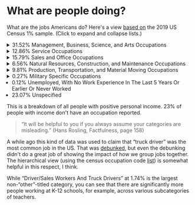 # What are people doing?

What are the jobs Americans do? Here's a view [based on][] the 2019 US
Census 1% sample. (Click to expand and collapse lists.)

[based on]: https://github.com/ajschumacher/income "GitHub repository: ajschumacher/income"


<style>
  details {padding-left: 1em}
  summary {margin-left: -1em}
  ul {margin-top: 0em; margin-bottom: 0em; padding-left: 1em;}
</style>


<details><summary>31.52% Management, Business, Science, and Arts Occupations</summary>
<details><summary>12.62% Management, Business, and Financial Occupations</summary>
<details><summary> 8.44% Management Occupations</summary>
<ul>
<li> 0.78% Chief Executives And Legislators</li>
<li> 0.52% General And Operations Managers</li>
<li> 0.03% Advertising And Promotions Managers</li>
<li> 0.26% Marketing Managers</li>
<li> 0.25% Sales Managers</li>
<li> 0.05% Public Relations And Fundraising Managers</li>
<li> 0.03% Administrative Services Managers</li>
<li> 0.06% Facilities Managers</li>
<li> 0.32% Computer And Information Systems Managers</li>
<li> 0.64% Financial Managers</li>
<li> 0.01% Compensation And Benefits Managers</li>
<li> 0.14% Human Resources Managers</li>
<li> 0.03% Training And Development Managers</li>
<li> 0.14% Industrial Production Managers</li>
<li> 0.11% Purchasing Managers</li>
<li> 0.13% Transportation, Storage, And Distribution Managers</li>
<li> 0.45% Farmers, Ranchers, And Other Agricultural Managers</li>
<li> 0.44% Construction Managers</li>
<li> 0.50% Education And Childcare Administrators</li>
<li> 0.09% Architectural And Engineering Managers</li>
<li> 0.41% Food Service Managers</li>
<li> 0.02% Entertainment and Recreation Managers</li>
<li> 0.07% Lodging Managers</li>
<li> 0.32% Medical And Health Services Managers</li>
<li> 0.01% Natural Sciences Managers</li>
<li> 0.30% Property, Real Estate, And Community Association Managers</li>
<li> 0.21% Social And Community Service Managers</li>
<li> 0.01% Emergency Management Directors</li>
<li> 2.13% Other Managers</li>
</ul>
</details>
<details><summary> 4.18% Business and Financial Operations Occupations</summary>
<ul>
<li> 0.02% Agents And Business Managers Of Artists, Performers, And Athletes</li>
<li> 0.00% Buyers And Purchasing Agents, Farm Products</li>
<li> 0.10% Wholesale And Retail Buyers, Except Farm Products</li>
<li> 0.14% Purchasing Agents, Except Wholesale, Retail, And Farm Products</li>
<li> 0.16% Claims Adjusters, Appraisers, Examiners, And Investigators</li>
<li> 0.15% Compliance Officers</li>
<li> 0.08% Cost Estimators</li>
<li> 0.40% Human Resources Workers</li>
<li> 0.04% Compensation, Benefits, And Job Analysis Specialists</li>
<li> 0.08% Training And Development Specialists</li>
<li> 0.08% Logisticians</li>
<li> 0.31% Project Management Specialists</li>
<li> 0.49% Management Analysts</li>
<li> 0.08% Meeting, Convention, And Event Planners</li>
<li> 0.04% Fundraisers</li>
<li> 0.17% Market Research Analysts And Marketing Specialists</li>
<li> 0.18% Business Operations Specialists, All Other</li>
<li> 0.85% Accountants And Auditors</li>
<li> 0.05% Property Appraisers and Assessors</li>
<li> 0.03% Budget Analysts</li>
<li> 0.02% Credit Analysts</li>
<li> 0.13% Financial And Investment Analysts</li>
<li> 0.20% Personal Financial Advisors</li>
<li> 0.06% Insurance Underwriters</li>
<li> 0.01% Financial Examiners</li>
<li> 0.16% Credit Counselors And Loan Officers</li>
<li> 0.03% Tax Examiners And Collectors, And Revenue Agents</li>
<li> 0.07% Tax Preparers</li>
<li> 0.05% Other Financial Specialists</li>
</ul>
</details>
</details>
<details><summary> 4.91% Computer, Engineering, and Science Occupations</summary>
<details><summary> 2.40% Computer and Mathematical Occupations</summary>
<ul>
<li> 0.02% Computer And Information Research Scientists</li>
<li> 0.29% Computer Systems Analysts</li>
<li> 0.06% Information Security Analysts</li>
<li> 0.17% Computer Programmers</li>
<li> 0.74% Software Developers</li>
<li> 0.03% Software Quality Assurance Analysts and Testers</li>
<li> 0.05% Web Developers</li>
<li> 0.03% Web And Digital Interface Designers</li>
<li> 0.30% Computer Support Specialists</li>
<li> 0.06% Database Administrators and Architects</li>
<li> 0.11% Network And Computer Systems Administrators</li>
<li> 0.05% Computer Network Architects</li>
<li> 0.31% Computer Occupations, All Other</li>
<li> 0.02% Actuaries</li>
<li> 0.08% Operations Research Analysts</li>
<li> 0.08% Other Mathematical Science Occupations</li>
</ul>
</details>
<details><summary> 1.65% Architecture and Engineering Occupations</summary>
<ul>
<li> 0.10% Architects, Except Landscape And Naval</li>
<li> 0.02% Landscape Architects</li>
<li> 0.02% Surveyors, Cartographers, And Photogrammetrists</li>
<li> 0.07% Aerospace Engineers</li>
<li> 0.01% Biomedical And Agricultural Engineers</li>
<li> 0.04% Chemical Engineers</li>
<li> 0.21% Civil Engineers</li>
<li> 0.03% Computer Hardware Engineers</li>
<li> 0.13% Electrical And Electronics Engineers</li>
<li> 0.02% Environmental Engineers</li>
<li> 0.13% Industrial Engineers, Including Health And Safety</li>
<li> 0.01% Marine Engineers And Naval Architects</li>
<li> 0.03% Materials Engineers</li>
<li> 0.16% Mechanical Engineers</li>
<li> 0.02% Petroleum, Mining And Geological Engineers, Including Mining Safety Engineers</li>
<li> 0.30% Other Engineers</li>
<li> 0.03% Architectural And Civil Drafters</li>
<li> 0.05% Other Drafters</li>
<li> 0.06% Electrical And Electronic Engineering Technologists And Technicians</li>
<li> 0.20% Other Engineering Technologists And Technicians, Except Drafters</li>
<li> 0.04% Surveying And Mapping Technicians</li>
</ul>
</details>
<details><summary> 0.87% Life, Physical, and Social Science Occupations</summary>
<ul>
<li> 0.02% Agricultural And Food Scientists</li>
<li> 0.05% Biological Scientists</li>
<li> 0.02% Conservation Scientists And Foresters</li>
<li> 0.07% Other Life Scientists</li>
<li> 0.01% Astronomers And Physicists</li>
<li> 0.01% Atmospheric And Space Scientists</li>
<li> 0.05% Chemists And Materials Scientists</li>
<li> 0.02% Environmental Scientists And Specialists, Including Health</li>
<li> 0.03% Geoscientists And Hydrologists, Except Geographers</li>
<li> 0.15% Physical Scientists, All Other</li>
<li> 0.02% Economists</li>
<li> 0.01% Clinical And Counseling Psychologists</li>
<li> 0.03% School Psychologists</li>
<li> 0.08% Other Psychologists</li>
<li> 0.02% Urban And Regional Planners</li>
<li> 0.03% Other Social Scientists</li>
<li> 0.02% Agricultural And Food Science Technicians</li>
<li> 0.01% Biological Technicians</li>
<li> 0.04% Chemical Technicians</li>
<li> 0.01% Environmental Science and Geoscience Technicians, And Nuclear Technicians</li>
<li> 0.12% Other Life, Physical, And Social Science Technicians</li>
<li> 0.04% Occupational Health And Safety Specialists and Technicians</li>
</ul>
</details>
</details>
<details><summary> 9.34% Education, Legal, Community Service, Arts, and Media Occupations</summary>
<details><summary> 1.43% Community and Social Service Occupations</summary>
<ul>
<li> 0.06% Substance Abuse And Behavioral Disorder Counselors</li>
<li> 0.19% Educational, Guidance, And Career Counselors And Advisors</li>
<li> 0.02% Marriage And Family Therapists</li>
<li> 0.06% Mental Health Counselors</li>
<li> 0.01% Rehabilitation Counselors</li>
<li> 0.10% Counselors, All Other</li>
<li> 0.03% Child, Family, And School Social Workers</li>
<li> 0.04% Healthcare Social Workers</li>
<li> 0.01% Mental Health And Substance Abuse Social Workers</li>
<li> 0.33% Social Workers, All Other</li>
<li> 0.04% Probation Officers And Correctional Treatment Specialists</li>
<li> 0.11% Social And Human Service Assistants</li>
<li> 0.05% Other Community and Social Service Specialists</li>
<li> 0.28% Clergy</li>
<li> 0.04% Directors, Religious Activities And Education</li>
<li> 0.06% Religious Workers, All Other</li>
</ul>
</details>
<details><summary> 0.92% Legal Occupations</summary>
<ul>
<li> 0.62% Lawyers, And Judges, Magistrates, And Other Judicial Workers</li>
<li> 0.01% Judicial Law Clerks</li>
<li> 0.21% Paralegals And Legal Assistants</li>
<li> 0.05% Title Examiners, Abstractors, and Searchers</li>
<li> 0.03% Legal Support Workers, All Other</li>
</ul>
</details>
<details><summary> 5.28% Educational Instruction, and Library Occupations</summary>
<ul>
<li> 0.80% Postsecondary Teachers</li>
<li> 0.42% Preschool And Kindergarten Teachers</li>
<li> 1.57% Elementary And Middle School Teachers</li>
<li> 0.71% Secondary School Teachers</li>
<li> 0.22% Special Education Teachers</li>
<li> 0.14% Tutors</li>
<li> 0.41% Other Teachers and Instructors</li>
<li> 0.04% Archivists, Curators, And Museum Technicians</li>
<li> 0.12% Librarians And Media Collections Specialists</li>
<li> 0.03% Library Technicians</li>
<li> 0.75% Teaching Assistants</li>
<li> 0.08% Other Educational Instruction and Library Workers</li>
</ul>
</details>
<details><summary> 1.71% Arts, Design, Entertainment, Sports, and Media Occupations</summary>
<ul>
<li> 0.14% Artists And Related Workers</li>
<li> 0.01% Commercial And Industrial Designers</li>
<li> 0.02% Fashion Designers</li>
<li> 0.04% Floral Designers</li>
<li> 0.16% Graphic Designers</li>
<li> 0.05% Interior Designers</li>
<li> 0.01% Merchandise Displayer And Windows Trimmers</li>
<li> 0.17% Other Designers</li>
<li> 0.04% Actors</li>
<li> 0.09% Producers And Directors</li>
<li> 0.02% Athletes and Sports Competitors</li>
<li> 0.15% Coaches and Scouts</li>
<li> 0.03% Umpires, Referees, And Other Sports Officials</li>
<li> 0.01% Dancers And Choreographers</li>
<li> 0.03% Music Directors and Composers</li>
<li> 0.10% Musicians and Singers</li>
<li> 0.01% Disc Jockeys, Except Radio</li>
<li> 0.02% Entertainers And Performers, Sports and Related Workers, All Other</li>
<li> 0.01% Broadcast Announcers And Radio Disc Jockeys</li>
<li> 0.04% News Analysts, Reporters, And Journalists</li>
<li> 0.06% Public Relations Specialists</li>
<li> 0.07% Editors</li>
<li> 0.03% Technical Writers</li>
<li> 0.13% Writers And Authors</li>
<li> 0.05% Interpreters and Translators</li>
<li> 0.02% Court Reporters and Simultaneous Captioners</li>
<li> 0.01% Media And Communication Workers, All Other</li>
<li> 0.05% Other Media And Communication Equipment Workers</li>
<li> 0.10% Photographers</li>
<li> 0.05% Television, Video, And Film Camera Operators And Editors</li>
</ul>
</details>
</details>
<details><summary> 4.65% Healthcare Practitioners and Technical Occupations</summary>
<ul>
<li> 0.03% Chiropractors</li>
<li> 0.09% Dentists</li>
<li> 0.05% Dietitians And Nutritionists</li>
<li> 0.02% Optometrists</li>
<li> 0.16% Pharmacists</li>
<li> 0.45% Physicians</li>
<li> 0.03% Surgeons</li>
<li> 0.07% Physician Assistants</li>
<li> 0.01% Podiatrists</li>
<li> 0.01% Audiologists</li>
<li> 0.07% Occupational Therapists</li>
<li> 0.13% Physical Therapists</li>
<li> 0.01% Radiation Therapists</li>
<li> 0.01% Recreational Therapists</li>
<li> 0.05% Respiratory Therapists</li>
<li> 0.09% Speech-Language Pathologists</li>
<li> 0.08% Other Therapists</li>
<li> 0.05% Veterinarians</li>
<li> 1.62% Registered Nurses</li>
<li> 0.02% Nurse Anesthetists</li>
<li> 0.11% Nurse Practitioners, And Nurse Midwives</li>
<li> 0.01% Acupuncturists</li>
<li> 0.01% Healthcare Diagnosing Or Treating Practitioners, All Other</li>
<li> 0.16% Clinical Laboratory Technologists And Technicians</li>
<li> 0.10% Dental Hygienists</li>
<li> 0.02% Cardiovascular Technologists and Technicians</li>
<li> 0.04% Diagnostic Medical Sonographers</li>
<li> 0.11% Radiologic Technologists And Technicians</li>
<li> 0.02% Magnetic Resonance Imaging Technologists</li>
<li> 0.01% Nuclear Medicine Technologists and Medical Dosimetrists</li>
<li> 0.06% Emergency Medical Technicians</li>
<li> 0.06% Paramedics</li>
<li> 0.16% Pharmacy Technicians</li>
<li> 0.03% Psychiatric Technicians</li>
<li> 0.05% Surgical Technologists</li>
<li> 0.07% Veterinary Technologists and Technicians</li>
<li> 0.03% Dietetic Technicians And Ophthalmic Medical Technicians</li>
<li> 0.32% Licensed Practical And Licensed Vocational Nurses</li>
<li> 0.09% Medical Records Specialists</li>
<li> 0.03% Opticians, Dispensing</li>
<li> 0.07% Miscellaneous Health Technologists and Technicians</li>
<li> 0.05% Other Healthcare Practitioners and Technical Occupations</li>
</ul>
</details>
</details>
<details><summary>12.86% Service Occupations</summary>
<details><summary> 2.29% Healthcare Support Occupations</summary>
<ul>
<li> 0.24% Home Health Aides</li>
<li> 0.66% Personal Care Aides</li>
<li> 0.59% Nursing Assistants</li>
<li> 0.03% Orderlies and Psychiatric Aides</li>
<li> 0.03% Occupational Therapy Assistants And Aides</li>
<li> 0.06% Physical Therapist Assistants And Aides</li>
<li> 0.09% Massage Therapists</li>
<li> 0.14% Dental Assistants</li>
<li> 0.24% Medical Assistants</li>
<li> 0.03% Medical Transcriptionists</li>
<li> 0.02% Pharmacy Aides</li>
<li> 0.03% Veterinary Assistants And Laboratory Animal Caretakers</li>
<li> 0.05% Phlebotomists</li>
<li> 0.08% Other Healthcare Support Workers</li>
</ul>
</details>
<details><summary> 1.69% Protective Service Occupations</summary>
<ul>
<li> 0.02% First-Line Supervisors Of Correctional Officers</li>
<li> 0.06% First-Line Supervisors Of Police And Detectives</li>
<li> 0.03% First-Line Supervisors Of Firefighting And Prevention Workers</li>
<li> 0.04% Miscellaneous First-Line Supervisors, Protective Service Workers</li>
<li> 0.16% Firefighters</li>
<li> 0.01% Fire Inspectors</li>
<li> 0.01% Bailiffs</li>
<li> 0.18% Correctional Officers and Jailers</li>
<li> 0.07% Detectives And Criminal Investigators</li>
<li> 0.01% Fish And Game Wardens And Parking Enforcement Officers</li>
<li> 0.38% Police Officers</li>
<li> 0.01% Animal Control Workers</li>
<li> 0.05% Private Detectives And Investigators</li>
<li> 0.44% Security Guards And Gambling Surveillance Officers</li>
<li> 0.03% Crossing Guards And Flaggers</li>
<li> 0.02% Transportation Security Screeners</li>
<li> 0.02% School Bus Monitors</li>
<li> 0.15% Other Protective Service Workers</li>
</ul>
</details>
<details><summary> 4.05% Food Preparation and Serving Related Occupations</summary>
<ul>
<li> 0.21% Chefs And Head Cooks</li>
<li> 0.23% First-Line Supervisors Of Food Preparation And Serving Workers</li>
<li> 1.04% Cooks</li>
<li> 0.48% Food Preparation Workers</li>
<li> 0.19% Bartenders</li>
<li> 0.34% Fast Food And Counter Workers</li>
<li> 0.95% Waiters And Waitresses</li>
<li> 0.09% Food Servers, Nonrestaurant</li>
<li> 0.16% Dining Room And Cafeteria Attendants And Bartender Helpers</li>
<li> 0.18% Dishwashers</li>
<li> 0.17% Hosts And Hostesses, Restaurant, Lounge, And Coffee Shop</li>
<li> 0.01% Food Preparation and Serving Related Workers, All Other</li>
</ul>
</details>
<details><summary> 2.68% Building and Grounds Cleaning and Maintenance Occupations</summary>
<ul>
<li> 0.11% First-Line Supervisors Of Housekeeping And Janitorial Workers</li>
<li> 0.07% First-Line Supervisors Of Landscaping, Lawn Service, And Groundskeeping Workers</li>
<li> 1.21% Janitors And Building Cleaners</li>
<li> 0.62% Maids And Housekeeping Cleaners</li>
<li> 0.04% Pest Control Workers</li>
<li> 0.58% Landscaping And Groundskeeping Workers</li>
<li> 0.04% Tree Trimmers and Pruners</li>
<li> 0.01% Other Grounds Maintenance Workers</li>
</ul>
</details>
<details><summary> 2.15% Personal Care and Service Occupations</summary>
<ul>
<li> 0.05% Supervisors Of Personal Care And Service Workers</li>
<li> 0.03% Animal Trainers</li>
<li> 0.15% Animal Caretakers</li>
<li> 0.05% Gambling Services Workers</li>
<li> 0.03% Ushers, Lobby Attendants, And Ticket Takers</li>
<li> 0.15% Other Entertainment Attendants And Related Workers</li>
<li> 0.01% Embalmers, Crematory Operators And Funeral Attendants</li>
<li> 0.02% Morticians, Undertakers, And Funeral Arrangers</li>
<li> 0.05% Barbers</li>
<li> 0.37% Hairdressers, Hairstylists, And Cosmetologists</li>
<li> 0.10% Manicurists And Pedicurists</li>
<li> 0.03% Skincare Specialists</li>
<li> 0.01% Other Personal Appearance Workers</li>
<li> 0.04% Baggage Porters, Bellhops, And Concierges</li>
<li> 0.05% Tour And Travel Guides</li>
<li> 0.56% Childcare Workers</li>
<li> 0.13% Exercise Trainers And Group Fitness Instructors</li>
<li> 0.17% Recreation Workers</li>
<li> 0.06% Residential Advisors</li>
<li> 0.07% Personal Care and Service Workers, All Other</li>
</ul>
</details>
</details>
<details><summary>15.79% Sales and Office Occupations</summary>
<details><summary> 7.40% Sales and Related Occupations</summary>
<ul>
<li> 1.36% First-Line Supervisors Of Retail Sales Workers</li>
<li> 0.52% First-Line Supervisors Of Non-Retail Sales Workers</li>
<li> 1.57% Cashiers</li>
<li> 0.04% Counter And Rental Clerks</li>
<li> 0.06% Parts Salespersons</li>
<li> 1.60% Retail Salespersons</li>
<li> 0.06% Advertising Sales Agents</li>
<li> 0.29% Insurance Sales Agents</li>
<li> 0.11% Securities, Commodities, And Financial Services Sales Agents</li>
<li> 0.04% Travel Agents</li>
<li> 0.30% Sales Representatives Of Services, Except Advertising, Insurance, Financial Services, And Travel</li>
<li> 0.65% Sales Representatives, Wholesale And Manufacturing</li>
<li> 0.03% Models, Demonstrators, And Product Promoters</li>
<li> 0.49% Real Estate Brokers And Sales Agents</li>
<li> 0.03% Sales Engineers</li>
<li> 0.02% Telemarketers</li>
<li> 0.06% Door-To-Door Sales Workers, News And Street Vendors, And Related Workers</li>
<li> 0.16% Sales And Related Workers, All Other</li>
</ul>
</details>
<details><summary> 8.40% Office and Administrative Support Occupations</summary>
<ul>
<li> 0.52% First-Line Supervisors Of Office And Administrative Support Workers</li>
<li> 0.01% Switchboard Operators, Including Answering Service</li>
<li> 0.02% Telephone Operators</li>
<li> 0.01% Communications Equipment Operators, All Other</li>
<li> 0.06% Bill And Account Collectors</li>
<li> 0.22% Billing And Posting Clerks</li>
<li> 0.66% Bookkeeping, Accounting, And Auditing Clerks</li>
<li> 0.08% Payroll And Timekeeping Clerks</li>
<li> 0.02% Procurement Clerks</li>
<li> 0.15% Tellers</li>
<li> 0.06% Other Financial Clerks</li>
<li> 0.04% Court, Municipal, And License Clerks</li>
<li> 0.02% Credit Authorizers, Checkers, And Clerks</li>
<li> 1.25% Customer Service Representatives</li>
<li> 0.04% Eligibility Interviewers, Government Programs</li>
<li> 0.09% File Clerks</li>
<li> 0.07% Hotel, Motel, And Resort Desk Clerks</li>
<li> 0.09% Interviewers, Except Eligibility And Loan</li>
<li> 0.07% Library Assistants, Clerical</li>
<li> 0.06% Loan Interviewers And Clerks</li>
<li> 0.01% New Accounts Clerks</li>
<li> 0.05% Correspondence Clerks And Order Clerks</li>
<li> 0.03% Human Resources Assistants, Except Payroll And Timekeeping</li>
<li> 0.63% Receptionists And Information Clerks</li>
<li> 0.06% Reservation And Transportation Ticket Agents And Travel Clerks</li>
<li> 0.07% Other Information And Records Clerks</li>
<li> 0.01% Cargo And Freight Agents</li>
<li> 0.15% Couriers And Messengers</li>
<li> 0.05% Public Safety Telecommunicators</li>
<li> 0.09% Dispatchers, Except Police, Fire, And Ambulance</li>
<li> 0.01% Meter Readers, Utilities</li>
<li> 0.07% Postal Service Clerks</li>
<li> 0.18% Postal Service Mail Carriers</li>
<li> 0.03% Postal Service Mail Sorters, Processors, And Processing Machine Operators</li>
<li> 0.15% Production, Planning, And Expediting Clerks</li>
<li> 0.28% Shipping, Receiving, And Inventory Clerks</li>
<li> 0.04% Weighers, Measurers, Checkers, And Samplers, Recordkeeping</li>
<li> 0.14% Executive Secretaries And Executive Administrative Assistants</li>
<li> 0.04% Legal Secretaries and Administrative Assistants</li>
<li> 0.04% Medical Secretaries and Administrative Assistants</li>
<li> 1.34% Secretaries And Administrative Assistants, Except Legal, Medical, And Executive</li>
<li> 0.16% Data Entry Keyers</li>
<li> 0.03% Word Processors And Typists</li>
<li> 0.09% Insurance Claims And Policy Processing Clerks</li>
<li> 0.04% Mail Clerks And Mail Machine Operators, Except Postal Service</li>
<li> 0.71% Office Clerks, General</li>
<li> 0.02% Office Machine Operators, Except Computer</li>
<li> 0.01% Proofreaders And Copy Markers</li>
<li> 0.01% Statistical Assistants</li>
<li> 0.32% Other Office And Administrative Support Workers</li>
</ul>
</details>
</details>
<details><summary> 6.56% Natural Resources, Construction, and Maintenance Occupations</summary>
<details><summary> 0.55% Farming, Fishing, and Forestry Occupations</summary>
<ul>
<li> 0.02% First-Line Supervisors Of Farming, Fishing, And Forestry Workers</li>
<li> 0.01% Agricultural Inspectors</li>
<li> 0.03% Graders And Sorters, Agricultural Products</li>
<li> 0.42% Other Agricultural Workers</li>
<li> 0.03% Fishing And Hunting Workers</li>
<li> 0.01% Forest And Conservation Workers</li>
<li> 0.04% Logging Workers</li>
</ul>
</details>
<details><summary> 3.64% Construction and Extraction Occupations</summary>
<ul>
<li> 0.31% First-Line Supervisors Of Construction Trades And Extraction Workers</li>
<li> 0.01% Boilermakers</li>
<li> 0.07% Brickmasons, Blockmasons, Stonemasons, And Reinforcing Iron And Rebar Workers</li>
<li> 0.59% Carpenters</li>
<li> 0.06% Carpet, Floor, And Tile Installers And Finishers</li>
<li> 0.03% Cement Masons, Concrete Finishers, And Terrazzo Workers</li>
<li> 0.78% Construction Laborers</li>
<li> 0.22% Construction Equipment Operators</li>
<li> 0.05% Drywall Installers, Ceiling Tile Installers, And Tapers</li>
<li> 0.44% Electricians</li>
<li> 0.02% Glaziers</li>
<li> 0.02% Insulation Workers</li>
<li> 0.24% Painters and Paperhangers</li>
<li> 0.02% Pipelayers</li>
<li> 0.28% Plumbers, Pipefitters, And Steamfitters</li>
<li> 0.01% Plasterers And Stucco Masons</li>
<li> 0.09% Roofers</li>
<li> 0.07% Sheet Metal Workers</li>
<li> 0.03% Structural Iron And Steel Workers</li>
<li> 0.01% Solar Photovoltaic Installers</li>
<li> 0.02% Helpers, Construction Trades</li>
<li> 0.06% Construction And Building Inspectors</li>
<li> 0.01% Elevator And Escalator Installers And Repairers</li>
<li> 0.01% Fence Erectors</li>
<li> 0.01% Hazardous Materials Removal Workers</li>
<li> 0.05% Highway Maintenance Workers</li>
<li> 0.00% Rail-Track Laying And Maintenance Equipment Operators</li>
<li> 0.02% Other Construction And Related Workers</li>
<li> 0.02% Derrick, Rotary Drill, And Service Unit Operators, And Roustabouts, Oil, Gas, And Mining</li>
<li> 0.02% Surface Mining Machine Operators And Earth Drillers</li>
<li> 0.01% Explosives Workers, Ordnance Handling Experts, and Blasters</li>
<li> 0.03% Underground Mining Machine Operators</li>
<li> 0.03% Other Extraction Workers</li>
</ul>
</details>
<details><summary> 2.37% Installation, Maintenance, and Repair Occupations</summary>
<ul>
<li> 0.12% First-Line Supervisors Of Mechanics, Installers, And Repairers</li>
<li> 0.07% Computer, Automated Teller, And Office Machine Repairers</li>
<li> 0.08% Radio And Telecommunications Equipment Installers And Repairers</li>
<li> 0.01% Avionics Technicians</li>
<li> 0.01% Electric Motor, Power Tool, And Related Repairers</li>
<li> 0.02% Other Electrical And Electronic Equipment Mechanics, Installers, And Repairers</li>
<li> 0.01% Audiovisual Equipment Installers And Repairers</li>
<li> 0.02% Security And Fire Alarm Systems Installers</li>
<li> 0.09% Aircraft Mechanics And Service Technicians</li>
<li> 0.07% Automotive Body And Related Repairers</li>
<li> 0.01% Automotive Glass Installers And Repairers</li>
<li> 0.39% Automotive Service Technicians And Mechanics</li>
<li> 0.15% Bus And Truck Mechanics And Diesel Engine Specialists</li>
<li> 0.12% Heavy Vehicle And Mobile Equipment Service Technicians And Mechanics</li>
<li> 0.03% Small Engine Mechanics</li>
<li> 0.04% Miscellaneous Vehicle And Mobile Equipment Mechanics, Installers, And Repairers</li>
<li> 0.01% Control And Valve Installers And Repairers</li>
<li> 0.20% Heating, Air Conditioning, And Refrigeration Mechanics And Installers</li>
<li> 0.02% Home Appliance Repairers</li>
<li> 0.20% Industrial And Refractory Machinery Mechanics</li>
<li> 0.34% Maintenance And Repair Workers, General</li>
<li> 0.02% Maintenance Workers, Machinery</li>
<li> 0.03% Millwrights</li>
<li> 0.06% Electrical Power-Line Installers And Repairers</li>
<li> 0.06% Telecommunications Line Installers And Repairers</li>
<li> 0.03% Precision Instrument And Equipment Repairers</li>
<li> 0.02% Coin, Vending, And Amusement Machine Servicers And Repairers</li>
<li> 0.01% Locksmiths And Safe Repairers</li>
<li> 0.00% Riggers</li>
<li> 0.01% Helpers--Installation, Maintenance, And Repair Workers</li>
<li> 0.11% Other Installation, Maintenance, And Repair Workers</li>
</ul>
</details>
</details>
<details><summary> 9.81% Production, Transportation, and Material Moving Occupations</summary>
<details><summary> 4.19% Production Occupations</summary>
<ul>
<li> 0.37% First-Line Supervisors Of Production And Operating Workers</li>
<li> 0.06% Electrical, Electronics, And Electromechanical Assemblers</li>
<li> 0.01% Engine And Other Machine Assemblers</li>
<li> 0.01% Structural Metal Fabricators And Fitters</li>
<li> 0.48% Other Assemblers And Fabricators</li>
<li> 0.10% Bakers</li>
<li> 0.10% Butchers And Other Meat, Poultry, And Fish Processing Workers</li>
<li> 0.01% Food And Tobacco Roasting, Baking, And Drying Machine Operators And Tenders</li>
<li> 0.04% Food Batchmakers</li>
<li> 0.01% Food Cooking Machine Operators And Tenders</li>
<li> 0.06% Food Processing Workers, All Other</li>
<li> 0.06% Computer Numerically Controlled Tool Operators And Programmers</li>
<li> 0.02% Forming Machine Setters, Operators, And Tenders, Metal And Plastic</li>
<li> 0.04% Cutting, Punching, And Press Machine Setters, Operators, And Tenders, Metal And Plastic</li>
<li> 0.02% Grinding, Lapping, Polishing, And Buffing Machine Tool Setters, Operators, And Tenders, Metal And Plastic</li>
<li> 0.01% Other Machine Tool Setters, Operators, And Tenders, Metal and Plastic</li>
<li> 0.19% Machinists</li>
<li> 0.01% Metal Furnace Operators, Tenders, Pourers, And Casters</li>
<li> 0.02% Model Makers, Patternmakers, And Molding Machine Setters, Metal And Plastic</li>
<li> 0.03% Tool And Die Makers</li>
<li> 0.30% Welding, Soldering, And Brazing Workers</li>
<li> 0.19% Other Metal Workers And Plastic Workers</li>
<li> 0.01% Prepress Technicians And Workers</li>
<li> 0.08% Printing Press Operators</li>
<li> 0.01% Print Binding And Finishing Workers</li>
<li> 0.07% Laundry And Dry-Cleaning Workers</li>
<li> 0.02% Pressers, Textile, Garment, And Related Materials</li>
<li> 0.08% Sewing Machine Operators</li>
<li> 0.01% Shoe And Leather Workers</li>
<li> 0.04% Tailors, Dressmakers, And Sewers</li>
<li> 0.01% Textile Machine Setters, Operators, And Tenders</li>
<li> 0.02% Upholsterers</li>
<li> 0.01% Other Textile, Apparel, And Furnishings Workers</li>
<li> 0.03% Cabinetmakers And Bench Carpenters</li>
<li> 0.01% Furniture Finishers</li>
<li> 0.02% Sawing Machine Setters, Operators, And Tenders, Wood</li>
<li> 0.01% Woodworking Machine Setters, Operators, And Tenders, Except Sawing</li>
<li> 0.02% Other Woodworkers</li>
<li> 0.03% Power Plant Operators, Distributors, And Dispatchers</li>
<li> 0.06% Stationary Engineers And Boiler Operators</li>
<li> 0.05% Water And Wastewater Treatment Plant And System Operators</li>
<li> 0.02% Miscellaneous Plant And System Operators</li>
<li> 0.03% Chemical Processing Machine Setters, Operators, And Tenders</li>
<li> 0.04% Crushing, Grinding, Polishing, Mixing, And Blending Workers</li>
<li> 0.04% Cutting Workers</li>
<li> 0.01% Extruding, Forming, Pressing, And Compacting Machine Setters, Operators, And Tenders</li>
<li> 0.01% Furnace, Kiln, Oven, Drier, And Kettle Operators And Tenders</li>
<li> 0.40% Inspectors, Testers, Sorters, Samplers, And Weighers</li>
<li> 0.02% Jewelers And Precious Stone And Metal Workers</li>
<li> 0.04% Dental And Ophthalmic Laboratory Technicians And Medical Appliance Technicians</li>
<li> 0.12% Packaging And Filling Machine Operators And Tenders</li>
<li> 0.07% Painting Workers</li>
<li> 0.01% Photographic Process Workers And Processing Machine Operators</li>
<li> 0.01% Adhesive Bonding Machine Operators And Tenders</li>
<li> 0.00% Etchers And Engravers</li>
<li> 0.01% Molders, Shapers, And Casters, Except Metal And Plastic</li>
<li> 0.01% Paper Goods Machine Setters, Operators, And Tenders</li>
<li> 0.01% Tire Builders</li>
<li> 0.04% Helpers--Production Workers</li>
<li> 0.59% Miscellaneous Production Workers, Including Equipment Operators And Tenders</li>
</ul>
</details>
<details><summary> 5.61% Transportation and Material Moving Occupations</summary>
<details><summary> 2.93% Transportation Occupations</summary>
<ul>
<li> 0.12% Supervisors Of Transportation And Material Moving Workers</li>
<li> 0.11% Aircraft Pilots And Flight Engineers</li>
<li> 0.02% Air Traffic Controllers And Airfield Operations Specialists</li>
<li> 0.05% Flight Attendants</li>
<li> 0.00% Ambulance Drivers And Attendants, Except Emergency Medical Technicians</li>
<li> 0.18% Bus Drivers, School</li>
<li> 0.12% Bus Drivers, Transit And Intercity</li>
<li> 1.74% Driver/Sales Workers And Truck Drivers</li>
<li> 0.05% Shuttle Drivers And Chauffeurs</li>
<li> 0.19% Taxi Drivers</li>
<li> 0.09% Motor Vehicle Operators, All Other</li>
<li> 0.02% Locomotive Engineers And Operators</li>
<li> 0.02% Railroad Conductors And Yardmasters</li>
<li> 0.01% Other Rail Transportation Workers</li>
<li> 0.02% Sailors And Marine Oilers, And Ship Engineers</li>
<li> 0.03% Ship And Boat Captains And Operators</li>
<li> 0.04% Parking Attendants</li>
<li> 0.05% Transportation Service Attendants</li>
<li> 0.02% Transportation Inspectors</li>
<li> 0.02% Passenger Attendants</li>
<li> 0.01% Other Transportation Workers</li>
</ul>
</details>
<details><summary> 2.69% Material Moving Occupations</summary>
<ul>
<li> 0.03% Crane And Tower Operators</li>
<li> 0.01% Conveyor, Dredge, And Hoist and Winch Operators</li>
<li> 0.27% Industrial Truck And Tractor Operators</li>
<li> 0.17% Cleaners Of Vehicles And Equipment</li>
<li> 1.14% Laborers And Freight, Stock, And Material Movers, Hand</li>
<li> 0.02% Machine Feeders And Offbearers</li>
<li> 0.22% Packers And Packagers, Hand</li>
<li> 0.73% Stockers And Order Fillers</li>
<li> 0.01% Pumping Station Operators</li>
<li> 0.04% Refuse And Recyclable Material Collectors</li>
<li> 0.04% Other Material Moving Workers</li>
</ul>
</details>
</details>
</details>
<details><summary> 0.27% Military Specific Occupations</summary>
<ul>
<li> 0.03% Military Officer Special And Tactical Operations Leaders</li>
<li> 0.03% First-Line Enlisted Military Supervisors</li>
<li> 0.09% Military Enlisted Tactical Operations And Air/Weapons Specialists And Crew Members</li>
<li> 0.13% Military, Rank Not Specified</li>
</details>
<ul>
<li> 0.12% Unemployed, With No Work Experience In The Last 5 Years Or Earlier Or Never Worked</li>
<li>23.07% Unspecified</li>
</ul>


This is a breakdown of all people with positive personal income. 23%
of people with income don't have an occupation reported.


> “It will be helpful to you if you always assume your categories are
> misleading.” (Hans Rosling, Factfulness, page 158)


A while ago this kind of data was used to claim that “truck driver”
was the most common job in the US. That was [debunked][], but even the
debunking didn't do a great job of showing the impact of how we group
jobs together. The hierarchical view (using the census occupation code
[list][]) is somewhat helpful in this respect, I think.

[debunked]: https://www.marketwatch.com/story/no-truck-driver-isnt-the-most-common-job-in-your-state-2015-02-12 "Opinion: No, ‘truck driver’ isn’t the most common job in your state"
[list]: https://www2.census.gov/programs-surveys/demo/guidance/industry-occupation/2018-occupation-code-list-and-crosswalk.xlsx "2018 Census Occupation Code List"


While “Driver/Sales Workers And Truck Drivers” at 1.74% is the largest
non-“other”-titled category, you can see that there are significantly
more people working at K-12 schools, for example, across various
subcategories of teachers.
